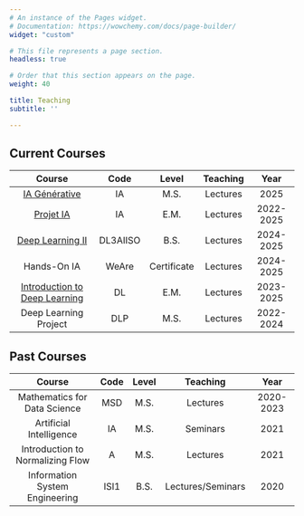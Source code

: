 ```yaml
---
# An instance of the Pages widget.
# Documentation: https://wowchemy.com/docs/page-builder/
widget: "custom"

# This file represents a page section.
headless: true

# Order that this section appears on the page.
weight: 40

title: Teaching
subtitle: ''

---
```


## Current Courses

|Course| Code | Level | Teaching | Year |
|:------:|:---:|:----:|:------:|:----:|
| [IA Générative](https://www.lamsade.dauphine.fr/~averine/GenAI/liens.html) | IA | M.S. | Lectures | 2025 |
| [Projet IA](https://www.lamsade.dauphine.fr/~averine/ProjetIA/liens.html) | IA | E.M. | Lectures | 2022-2025 |
| [Deep Learning II](https://www.lamsade.dauphine.fr/~averine/DL3IASO/liens.html) | DL3AIISO | B.S. | Lectures | 2024-2025 |
| Hands-On IA | WeAre | Certificate | Lectures | 2024-2025 |
| [Introduction to Deep Learning](https://www.lamsade.dauphine.fr/~averine/EM_IASD/liens.html) | DL | E.M. | Lectures|2023-2025|
|Deep Learning Project | DLP | M.S. |Lectures|2022-2024|

## Past Courses

|Course| Code | Level | Teaching | Year |
|:------:|:---:|:----:|:------:|:----:|
|Mathematics for Data Science | MSD | M.S. | Lectures |2020-2023|
|Artificial Intelligence | IA | M.S. |Seminars|2021|
|Introduction to Normalizing Flow | A | M.S. |Lectures|2021|
|Information System Engineering | ISI1 | B.S. | Lectures/Seminars |2020|

